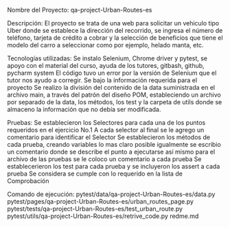 Nombre del Proyecto: qa-project-Urban-Routes-es

Descripción: El proyecto se trata de una web para solicitar un vehiculo tipo Uber donde se establece
            la dirección del recorrido, se ingresa el número de teléfono, tarjeta de crédito a cobrar y 
            la selección de beneficios que tiene el modelo del carro a seleccionar como por ejemplo, helado
            manta, etc.

Tecnologías utilizadas:
Se instalo Selenium, Chrome driver y pytest, se apoyo con el material del curso, ayuda de los 
tutores, gitbash, github, pycharm system
El código tuvo un error por la versión de Selenium que el tutor nos ayudo a corregir.
Se bajo la información requerida para el proyecto
Se realizo la división del contenido de la data suministrada en el archivo main, a través del patrón del diseño POM,
estableciendo un archivo por separado de la data, los métodos, los test y la carpeta de utils donde se almaceno la 
información que no debía ser modificada.

Pruebas:
Se establecieron los Selectores para cada una de los puntos requeridos en el ejercicio No.1
A cada selector al final se le agrego un comentario para identificar el Selector
Se establecieron los métodos de cada prueba, creando variables lo mas claro posible igualmente se escribio un comentario
donde se describe el punto a ejecutarse así mismo para el archivo de las pruebas se le coloco un comentario a cada prueba
Se establecerieron los test para cada prueba y se incluyeron los assert a cada prueba
Se considera se cumple con lo requerido en la lista de Comprobación

Comando de ejecución:
pytest/data/qa-project-Urban-Routes-es/data.py
pytest/pages/qa-project-Urban-Routes-es/urban_routes_page.py
pytest/tests/qa-project-Urban-Routes-es/test_urban_route.py
pytest/utils/qa-project-Urban-Routes-es/retrive_code.py
redme.md

